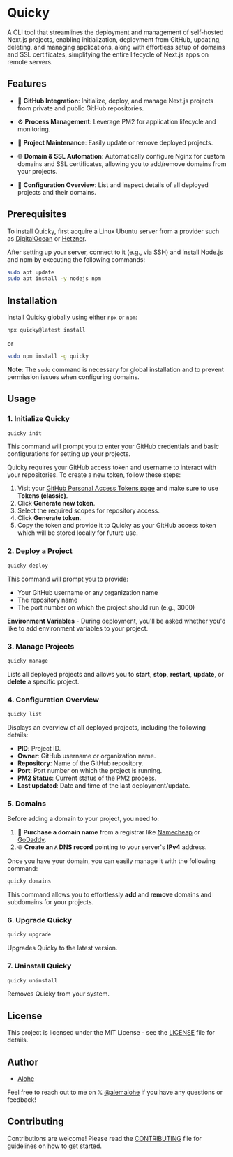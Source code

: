 # Quicky

A CLI tool that streamlines the deployment and management of self-hosted Next.js projects, enabling initialization, deployment from GitHub, updating, deleting, and managing applications, along with effortless setup of domains and SSL certificates, simplifying the entire lifecycle of Next.js apps on remote servers.

## Features

- 🐙 **GitHub Integration**: Initialize, deploy, and manage Next.js projects from private and public GitHub repositories.

- ⚙️ **Process Management**: Leverage PM2 for application lifecycle and monitoring.

- 🔄 **Project Maintenance**: Easily update or remove deployed projects.

- 🌐 **Domain & SSL Automation**: Automatically configure Nginx for custom domains and SSL certificates, allowing you to add/remove domains from your projects.

- 📝 **Configuration Overview**: List and inspect details of all deployed projects and their domains.

## Prerequisites

To install Quicky, first acquire a Linux Ubuntu server from a provider such as  [DigitalOcean](https://m.do.co/c/9b7ccf30c0bd) or [Hetzner](https://www.hetzner.com/cloud/).

After setting up your server, connect to it (e.g., via SSH) and install Node.js and npm by executing the following commands:

```bash
sudo apt update
sudo apt install -y nodejs npm
```

## Installation

Install Quicky globally using either `npx` or `npm`:

```bash
npx quicky@latest install
```

or

```bash
sudo npm install -g quicky
```

**Note**: The `sudo` command is necessary for global installation and to prevent permission issues when configuring domains.

## Usage

### 1. Initialize Quicky

```bash
quicky init
```

This command will prompt you to enter your GitHub credentials and basic configurations for setting up your projects.

Quicky requires your GitHub access token and username to interact with your repositories. To create a new token, follow these steps:
1. Visit your [GitHub Personal Access Tokens page](https://github.com/settings/tokens) and make sure to use **Tokens (classic)**.
2. Click **Generate new token**.
3. Select the required scopes for repository access.
4. Click **Generate token**.
5. Copy the token and provide it to Quicky as your GitHub access token which will be stored locally for future use.

### 2. Deploy a Project

```bash
quicky deploy
```

This command will prompt you to provide:

- Your GitHub username or any organization name
- The repository name
- The port number on which the project should run (e.g., 3000)

**Environment Variables** - During deployment, you'll be asked whether you'd like to add environment variables to your project.

### 3. Manage Projects

```bash
quicky manage
```

Lists all deployed projects and allows you to **start**, **stop**, **restart**, **update**, or **delete** a specific project.

### 4. Configuration Overview

```bash
quicky list
```

Displays an overview of all deployed projects, including the following details:

- **PID**: Project ID.
- **Owner**: GitHub username or organization name.
- **Repository**: Name of the GitHub repository.
- **Port**: Port number on which the project is running.
- **PM2 Status**: Current status of the PM2 process.
- **Last updated**: Date and time of the last deployment/update.

### 5. Domains

Before adding a domain to your project, you need to:

1. 🛒 **Purchase a domain name** from a registrar like [Namecheap](https://www.namecheap.com/) or [GoDaddy](https://www.godaddy.com/).
2. 🌐 **Create an `A` DNS record** pointing to your server's **IPv4** address.

Once you have your domain, you can easily manage it with the following command:

```bash
quicky domains
```

This command allows you to effortlessly **add** and **remove** domains and subdomains for your projects.

### 6. Upgrade Quicky

```bash
quicky upgrade
```

Upgrades Quicky to the latest version.

### 7. Uninstall Quicky

```bash
quicky uninstall
```

Removes Quicky from your system.

## License

This project is licensed under the MIT License - see the [LICENSE](LICENSE) file for details.

## Author

- [Alohe](https://x.com/alemalohe) 

Feel free to reach out to me on 𝕏 [@alemalohe](https://x.com/alemalohe) if you have any questions or feedback! 

## Contributing

Contributions are welcome! Please read the [CONTRIBUTING](CONTRIBUTING.md) file for guidelines on how to get started.
